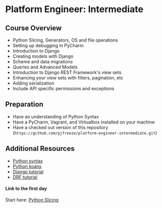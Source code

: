 # Platform Engineer: Intermediate

## Course Overview
- Python Slicing, Generators, OS and file operations
- Setting up debugging in PyCharm
- Introduction to Django
- Creating models with Django
- Scheme and data migrations
- Queries and Advanced Models
- Introduction to Django REST Framework's view sets
- Enhancing your view sets with filters, pagination, etc
- Adding serialization
- Include API specific permissions and exceptions

## Preparation
- Have an understanding of Python Syntax
- Have a PyCharm, Vagrant, and Virtualbox installed on your machine
- Have a checked out version of this repository (`https://github.com/pjfreeze/platform-engineer-intermediate.git`)

## Additional Resources
- [Python syntax](http://www.codecademy.com/courses/introduction-to-python-6WeG3/0/1?curriculum_id=4f89dab3d788890003000096)
- [Python koans](https://github.com/gregmalcolm/python_koans)
- [Django tutorial](https://docs.djangoproject.com/en/1.7/intro/tutorial01/)
- [DRF tutorial](http://www.django-rest-framework.org/tutorial/1-serialization/)

#### Link to the first day
Start here: [Python Slicing](/01-middling-python/01-slicing/slices.md)